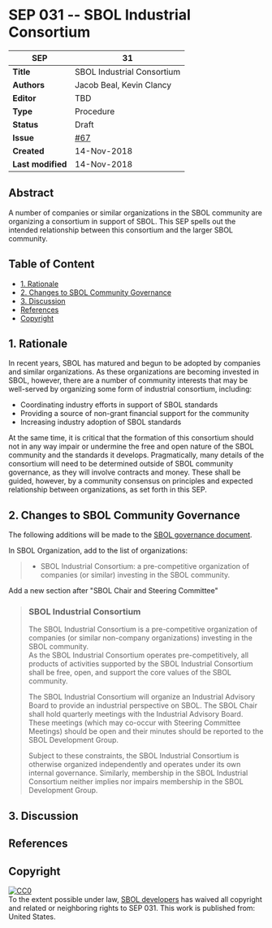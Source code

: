 # SEP 031 -- SBOL Industrial Consortium

| SEP | 31 |
| --- | --- |
| **Title** | SBOL Industrial Consortium |
| **Authors** | Jacob Beal, Kevin Clancy |
| **Editor** | TBD |
| **Type** | Procedure |
| **Status** | Draft |
| **Issue** | [#67](https://github.com/SynBioDex/SEPs/issues/67) |
| **Created** | 14-Nov-2018 |
| **Last modified** | 14-Nov-2018 |

## Abstract

A number of companies or similar organizations in the SBOL community are organizing a consortium in support of SBOL. This SEP spells out the intended relationship between this consortium and the larger SBOL community.

## Table of Content
- [1. Rationale](#rationale)
- [2. Changes to SBOL Community Governance](#governance)
- [3. Discussion](#discussion)
- [References](#references)
- [Copyright](#copyright)

## 1. Rationale <a name="rationale"></a>

In recent years, SBOL has matured and begun to be adopted by companies and similar organizations. As these organizations are becoming invested in SBOL, however, there are a number of community interests that may be well-served by organizing some form of industrial consortium, including:

- Coordinating industry efforts in support of SBOL standards
- Providing a source of non-grant financial support for the community
- Increasing industry adoption of SBOL standards

At the same time, it is critical that the formation of this consortium should not in any way impair or undermine the free and open nature of the SBOL community and the standards it develops. Pragmatically, many details of the consortium will need to be determined outside of SBOL community governance, as they will involve contracts and money.  These shall be guided, however, by a community consensus on principles and expected relationship between organizations, as set forth in this SEP.

## 2. Changes to SBOL Community Governance <a name="governance"></a>

The following additions will be made to the [SBOL governance document](http://sbolstandard.org/development/gov/).

In SBOL Organization, add to the list of organizations:

> * SBOL Industrial Consortium: a pre-competitive organization of companies (or similar) investing in the SBOL community.

Add a new section after "SBOL Chair and Steering Committee"

> ### SBOL Industrial Consortium
> 
> The SBOL Industrial Consortium is a pre-competitive organization of companies (or similar non-company organizations) investing in the SBOL community.  
> As the SBOL Industrial Consortium operates pre-competitively, all products of activities supported by the SBOL Industrial Consortium shall be free, open, and support the core values of the SBOL community.
> 
> The SBOL Industrial Consortium will organize an Industrial Advisory Board to provide an industrial perspective on SBOL.  The SBOL Chair shall hold quarterly meetings with the Industrial Advisory Board. These meetings (which may co-occur with Steering Committee Meetings) should be open and their minutes should be reported to the SBOL Development Group. 
>
> Subject to these constraints, the SBOL Industrial Consortium is otherwise organized independently and operates under its own internal governance.  Similarly, membership in the SBOL Industrial Consortium neither implies nor impairs membership in the SBOL Development Group.

## 3. Discussion <a name='discussion'></a>

## References <a name='references'></a>

## Copyright <a name='copyright'></a>

<p xmlns:dct="http://purl.org/dc/terms/" xmlns:vcard="http://www.w3.org/2001/vcard-rdf/3.0#">
  <a rel="license"
     href="http://creativecommons.org/publicdomain/zero/1.0/">
    <img src="http://i.creativecommons.org/p/zero/1.0/88x31.png" style="border-style: none;" alt="CC0" />
  </a>
  <br />
  To the extent possible under law,
  <a rel="dct:publisher"
     href="sbolstandard.org">
    <span property="dct:title">SBOL developers</span></a>
  has waived all copyright and related or neighboring rights to
  <span property="dct:title">SEP 031</span>.
This work is published from:
<span property="vcard:Country" datatype="dct:ISO3166"
      content="US" about="sbolstandard.org">
  United States</span>.
</p>
